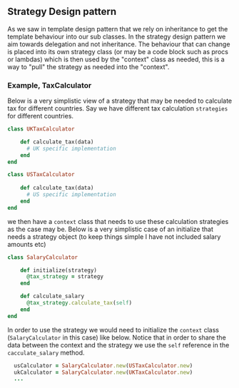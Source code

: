 ## Strategy Design pattern

 As we saw in template design pattern that we rely on inheritance to get the template behaviour into our sub classes. In the strategy design pattern we aim towards delegation and not inheritance. The behaviour that can change is placed into its own strategy class (or may be a code block such as procs or lambdas) which is then used by the "context" class as needed, this is a way to "pull" the strategy as needed into the "context". 

### Example, TaxCalculator 

Below is a very simplistic view of a strategy that may be needed to calculate tax for different countries. Say we have different tax calculation ```strategies``` for different countries.

```ruby
class UKTaxCalculator

	def calculate_tax(data)
	  # UK specific implementation
	end
end
```

```ruby
class USTaxCalculator
	
	def calculate_tax(data)
	  # US specific implementation
	end
end
```

we then have a ```context``` class that needs to use these calculation strategies as the case may be. Below is a very simplistic case of an initialize that needs a strategy object (to keep things simple I have not included salary amounts etc)

```ruby
class SalaryCalculator

	def initialize(strategy)
	  @tax_strategy = strategy
	end

	def calculate_salary
	  @tax_strategy.calculate_tax(self)
	end
end
```

In order to use the strategy we would need to initialize the ```context``` class (```SalaryCalculator``` in this case) like below. Notice that in order to share the data between the context and the strategy we use the ```self``` reference in the ```cacculate_salary``` method.

```ruby
  usCalculator = SalaryCalculator.new(USTaxCalculator.new)
  ukCalculator = SalaryCalculator.new(UKTaxCalculator.new)
  ...
```